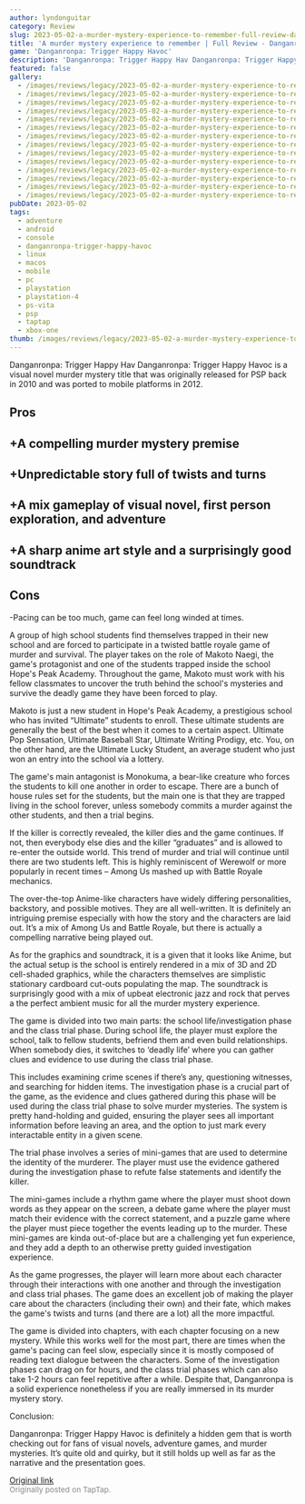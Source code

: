 ```yaml
---
author: lyndonguitar
category: Review
slug: 2023-05-02-a-murder-mystery-experience-to-remember-full-review-danganronpa-trigger-happy-havoc
title: 'A murder mystery experience to remember | Full Review - Danganronpa: Trigger Happy Havoc'
game: 'Danganronpa: Trigger Happy Havoc'
description: 'Danganronpa: Trigger Happy Hav Danganronpa: Trigger Happy Havoc is a visual novel murder mystery title that was originally released for PSP back in 2010 and was ported to mobile platforms in 2012.'
featured: false
gallery:
  - /images/reviews/legacy/2023-05-02-a-murder-mystery-experience-to-remember--full-review---danganronpa-trigger-happy-havoc-0.avif
  - /images/reviews/legacy/2023-05-02-a-murder-mystery-experience-to-remember--full-review---danganronpa-trigger-happy-havoc-1.avif
  - /images/reviews/legacy/2023-05-02-a-murder-mystery-experience-to-remember--full-review---danganronpa-trigger-happy-havoc-2.avif
  - /images/reviews/legacy/2023-05-02-a-murder-mystery-experience-to-remember--full-review---danganronpa-trigger-happy-havoc-3.avif
  - /images/reviews/legacy/2023-05-02-a-murder-mystery-experience-to-remember--full-review---danganronpa-trigger-happy-havoc-4.avif
  - /images/reviews/legacy/2023-05-02-a-murder-mystery-experience-to-remember--full-review---danganronpa-trigger-happy-havoc-5.avif
  - /images/reviews/legacy/2023-05-02-a-murder-mystery-experience-to-remember--full-review---danganronpa-trigger-happy-havoc-6.avif
  - /images/reviews/legacy/2023-05-02-a-murder-mystery-experience-to-remember--full-review---danganronpa-trigger-happy-havoc-7.avif
  - /images/reviews/legacy/2023-05-02-a-murder-mystery-experience-to-remember--full-review---danganronpa-trigger-happy-havoc-8.avif
  - /images/reviews/legacy/2023-05-02-a-murder-mystery-experience-to-remember--full-review---danganronpa-trigger-happy-havoc-9.avif
  - /images/reviews/legacy/2023-05-02-a-murder-mystery-experience-to-remember--full-review---danganronpa-trigger-happy-havoc-10.avif
  - /images/reviews/legacy/2023-05-02-a-murder-mystery-experience-to-remember--full-review---danganronpa-trigger-happy-havoc-11.avif
  - /images/reviews/legacy/2023-05-02-a-murder-mystery-experience-to-remember--full-review---danganronpa-trigger-happy-havoc-12.avif
  - /images/reviews/legacy/2023-05-02-a-murder-mystery-experience-to-remember--full-review---danganronpa-trigger-happy-havoc-13.avif
pubDate: 2023-05-02
tags:
  - adventure
  - android
  - console
  - danganronpa-trigger-happy-havoc
  - linux
  - macos
  - mobile
  - pc
  - playstation
  - playstation-4
  - ps-vita
  - psp
  - taptap
  - xbox-one
thumb: /images/reviews/legacy/2023-05-02-a-murder-mystery-experience-to-remember--full-review---danganronpa-trigger-happy-havoc-0.avif
---
```


Danganronpa: Trigger Happy Hav
Danganronpa: Trigger Happy Havoc is a visual novel murder mystery title that was originally released for PSP back in 2010 and was ported to mobile platforms in 2012.




## Pros



## +A compelling murder mystery premise


## +Unpredictable story full of twists and turns


## +A mix gameplay of visual novel, first person exploration, and adventure


## +A sharp anime art style and a surprisingly good soundtrack




## Cons


-Pacing can be too much, game can feel long winded at times.

A group of high school students find themselves trapped in their new school and are forced to participate in a twisted battle royale game of murder and survival.  The player takes on the role of Makoto Naegi, the game's protagonist and one of the students trapped inside the school Hope's Peak Academy. Throughout the game, Makoto must work with his fellow classmates to uncover the truth behind the school's mysteries and survive the deadly game they have been forced to play.

Makoto is just a new student in Hope's Peak Academy, a prestigious school who has invited “Ultimate” students to enroll. These ultimate students are generally the best of the best when it comes to a certain aspect. Ultimate Pop Sensation, Ultimate Baseball Star, Ultimate Writing Prodigy, etc. You, on the other hand, are the Ultimate Lucky Student, an average student who just won an entry into the school via a lottery.

The game's main antagonist is Monokuma, a bear-like creature who forces the students to kill one another in order to escape. There are a bunch of house rules set for the students, but the main one is that they are trapped living in the school forever, unless somebody commits a murder against the other students, and then a trial begins.

If the killer is correctly revealed, the killer dies and the game continues. If not, then everybody else dies and the killer “graduates” and is allowed to re-enter the outside world. This trend of murder and trial will continue until  there are two students left. This is highly reminiscent of Werewolf or more popularly in recent times – Among Us mashed up with Battle Royale mechanics.

The over-the-top Anime-like characters have widely differing personalities, backstory, and possible motives. They are all well-written. It is definitely an intriguing premise especially with how the story and the characters are laid out. It’s a mix of Among Us and Battle Royale, but there is actually a compelling narrative being played out.

As for the graphics and soundtrack, it is a given that it looks like Anime, but the actual setup is the school is entirely rendered in a mix of 3D and 2D cell-shaded graphics, while the characters themselves are simplistic stationary cardboard cut-outs populating the map. The soundtrack is surprisingly good with a mix of upbeat electronic jazz and rock that perves a the perfect ambient music for all the murder mystery experience.

The game is divided into two main parts: the school life/investigation phase and the class trial phase. During school life, the player must explore the school, talk to fellow students, befriend them and even build relationships. When somebody dies, it switches to ‘deadly life’ where you can gather clues and evidence to use during the class trial phase.

This includes examining crime scenes if there’s any, questioning witnesses, and searching for hidden items. The investigation phase is a crucial part of the game, as the evidence and clues gathered during this phase will be used during the class trial phase to solve murder mysteries. The system is pretty hand-holding and guided, ensuring the player sees all important information before leaving an area, and the option to just mark every interactable entity in a given scene.

The trial phase involves a series of mini-games that are used to determine the identity of the murderer. The player must use the evidence gathered during the investigation phase to refute false statements and identify the killer.

The mini-games include a rhythm game where the player must shoot down words as they appear on the screen, a debate game where the player must match their evidence with the correct statement, and a puzzle game where the player must piece together the events leading up to the murder. These mini-games are kinda out-of-place but are a challenging yet fun experience, and they add a depth to an otherwise pretty guided investigation experience.

As the game progresses, the player will learn more about each character through their interactions with one another and through the investigation and class trial phases. The game does an excellent job of making the player care about the characters (including their own) and their fate, which makes the game's twists and turns (and there are a lot) all the more impactful.

The game is divided into chapters, with each chapter focusing on a new mystery. While this works well for the most part, there are times when the game's pacing can feel slow, especially since it is mostly composed of reading text dialogue between the characters. Some of the investigation phases can drag on for hours, and the class trial phases which can also take 1-2 hours can feel repetitive after a while. Despite that, Danganronpa is a solid experience nonetheless if you are really immersed in its murder mystery story.

Conclusion:

Danganronpa: Trigger Happy Havoc is definitely a hidden gem that is worth checking out for fans of visual novels, adventure games, and murder mysteries. It’s quite old and quirky, but it still holds up well as far as the narrative and the presentation goes.

[Original link](https://www.taptap.io/post/5307477)<br><span style="font-size: 0.95em; color: #888;">Originally posted on TapTap.</span>